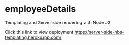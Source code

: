 # employeeDetails
Templating and Server side rendering with Node JS

Click this link to view deployment
https://server-side-hbs-templating.herokuapp.com/
